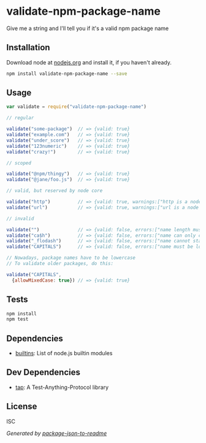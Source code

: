 # validate-npm-package-name 

Give me a string and I&#39;ll tell you if it&#39;s a valid npm package name

## Installation

Download node at [nodejs.org](http://nodejs.org) and install it, if you haven't already.

```sh
npm install validate-npm-package-name --save
```

## Usage

```js
var validate = require("validate-npm-package-name")

// regular

validate("some-package")  // => {valid: true}
validate("example.com")   // => {valid: true}
validate("under_score")   // => {valid: true}
validate("123numeric")    // => {valid: true}
validate("crazy!")        // => {valid: true}

// scoped

validate("@npm/thingy")   // => {valid: true}
validate("@jane/foo.js")  // => {valid: true}

// valid, but reserved by node core

validate("http")          // => {valid: true, warnings:["http is a node core module name"]}
validate("url")           // => {valid: true, warnings:["url is a node core module name"]}

// invalid

validate("")              // => {valid: false, errors:["name length must be greater than zero"]}
validate("ca$h")          // => {valid: false, errors:["name can only contain URL-friendly characters"]}
validate("_flodash")      // => {valid: false, errors:["name cannot start with an underscore"]}
validate("CAPITALS")      // => {valid: false, errors:["name must be lowercase"]}

// Nowadays, package names have to be lowercase
// To validate older packages, do this:

validate("CAPITALS",
  {allowMixedCase: true}) // => {valid: true}

```

## Tests

```sh
npm install
npm test
```

## Dependencies

- [builtins](https://github.com/juliangruber/builtins): List of node.js builtin modules

## Dev Dependencies

- [tap](https://github.com/isaacs/node-tap): A Test-Anything-Protocol library


## License

ISC

_Generated by [package-json-to-readme](https://github.com/zeke/package-json-to-readme)_

